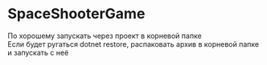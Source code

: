 # SpaceShooterGame
По хорошему запускать через проект в корневой папке <br>
Если будет ругаться dotnet restore, распаковать архив в корневой папке и запускать с неё
